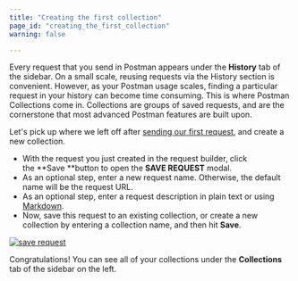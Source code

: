 ```yaml
---
title: "Creating the first collection"
page_id: "creating_the_first_collection"
warning: false

---
```


Every request that you send in Postman appears under the **History** tab of the sidebar. On a small scale, reusing requests via the History section is convenient. However, as your Postman usage scales, finding a particular request in your history can become time consuming. This is where Postman Collections come in. Collections are groups of saved requests, and are the cornerstone that most advanced Postman features are built upon.

Let's pick up where we left off after [sending our first request](https://learning.postman.com/docs/postman/launching_postman/sending_the_first_request/), and create a new collection.

*   With the request you just created in the request builder, click the **Save **button to open the **SAVE REQUEST** modal.
*   As an optional step, enter a new request name. Otherwise, the default name will be the request URL.
*   As an optional step, enter a request description in plain text or using [Markdown](https://learning.postman.com/docs/postman/collections/using_markdown_for_descriptions/).
*   Now, save this request to an existing collection, or create a new collection by entering a collection name, and then hit **Save**.

[![save request](https://assets.postman.com/postman-docs/59063125.png)](https://assets.postman.com/postman-docs/59063125.png)

Congratulations! You can see all of your collections under the **Collections** tab of the sidebar on the left.

